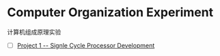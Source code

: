 # Computer Organization Experiment

计算机组成原理实验

- [ ] [Project 1 -- Signle Cycle Processor Development](/Project_1)
